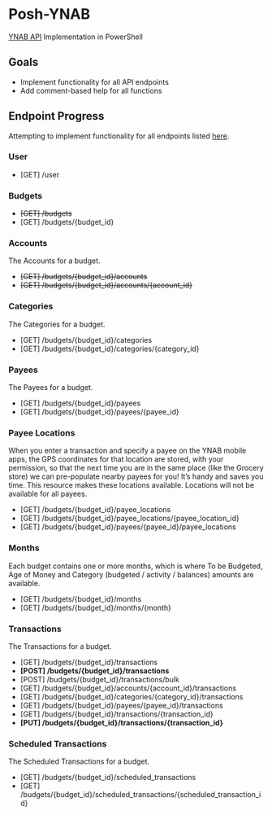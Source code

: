 # Posh-YNAB
[YNAB API](https://api.youneedabudget.com/) Implementation in PowerShell

## Goals

* Implement functionality for all API endpoints
* Add comment-based help for all functions

## Endpoint Progress

Attempting to implement functionality for all endpoints listed [here](https://api.youneedabudget.com/v1#/).

### User
- [GET] /user

### Budgets
- ~~[GET] /budgets~~
- [GET] /budgets/{budget_id}

### Accounts
The Accounts for a budget.
- ~~[GET] /budgets/{budget_id}/accounts~~
- ~~[GET] /budgets/{budget_id}/accounts/{account_id}~~

### Categories
The Categories for a budget.
- [GET] /budgets/{budget_id}/categories
- [GET] /budgets/{budget_id}/categories/{category_id}

### Payees
The Payees for a budget.
- [GET] /budgets/{budget_id}/payees
- [GET] /budgets/{budget_id}/payees/{payee_id}

### Payee Locations
When you enter a transaction and specify a payee on the YNAB mobile apps, the GPS coordinates for that location are stored, with your permission, so that the next time you are in the same place (like the Grocery store) we can pre-populate nearby payees for you! It’s handy and saves you time. This resource makes these locations available. Locations will not be available for all payees.
- [GET] /budgets/{budget_id}/payee_locations
- [GET] /budgets/{budget_id}/payee_locations/{payee_location_id}
- [GET] /budgets/{budget_id}/payees/{payee_id}/payee_locations

### Months
Each budget contains one or more months, which is where To be Budgeted, Age of Money and Category (budgeted / activity / balances) amounts are available.
- [GET] /budgets/{budget_id}/months
- [GET] /budgets/{budget_id}/months/{month}

### Transactions
The Transactions for a budget.
- [GET] /budgets/{budget_id}/transactions  
- **[POST] /budgets/{budget_id}/transactions**
- [POST] /budgets/{budget_id}/transactions/bulk
- [GET] /budgets/{budget_id}/accounts/{account_id}/transactions
- [GET] /budgets/{budget_id}/categories/{category_id}/transactions
- [GET] /budgets/{budget_id}/payees/{payee_id}/transactions
- [GET] /budgets/{budget_id}/transactions/{transaction_id}
- **[PUT] /budgets/{budget_id}/transactions/{transaction_id}**

### Scheduled Transactions
The Scheduled Transactions for a budget.
- [GET] /budgets/{budget_id}/scheduled_transactions
- [GET] /budgets/{budget_id}/scheduled_transactions/{scheduled_transaction_id}
